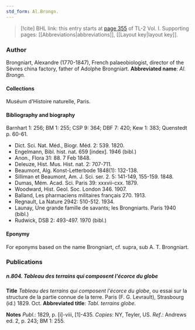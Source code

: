 ```yaml
---
std_form: Al.Brongn.
---
```


> [!cite] BHL link: this entry starts at [page 355](https://www.biodiversitylibrary.org/page/33120486) of TL-2 Vol. I.
> Supporting pages: [[Abbreviations|abbreviations]], [[Layout key|layout key]].

### Author

Brongniart, Alexandre (1770-1847), French palaeobiologist, director of the Sèvres china factory, father of Adolphe Brongniart. 
**Abbreviated name**: *Al. Brongn.*

#### Collections

Muséum d'Histoire naturelle, Paris.

#### Bibliography and biography

Barnhart 1: 256; BM 1: 255; CSP 9: 364; DBF 7: 420; Kew 1: 383; Quenstedt p. 60-61.
- Dict. Sci. Nat. Méd., Biogr. Méd. 2: 539. 1820.
- Engelmann, Bibl. hist. nat. 659 \[index\]. 1946 (bibl.)
- Anon., Flora 31: 88. 7 Feb 1848.
- Deleuze, Hist. Mus. Hist. nat. 2: 707-711.
- Beaumont, Alg. Konst-Letterbode 1848(1): 132-138.
- Silliman et Beaumont, Am. J. Sci. ser. 2. 5: 141-149, 155-159. 1848.
- Dumas, Mém. Acad. Sci. Paris 39: xxxvii-cxx. 1879.
- Woodward, Hist. Geol. Soc. London 346. 1907.
- Balland, Les pharmaciens militaires français 270. 1913.
- Regnault, La Nature 2942: 510-512. 1934.
- Launay, Une grande famille de savants; les Brongniarts. Paris 1940 (bibl.)
- Rudwick, DSB 2: 493-497. 1970 (bibl.)

#### Eponymy

For eponyms based on the name Brongniart, cf. supra, sub A. T. Brongniart.

### Publications

##### n.804. Tableau des terrains qui composent l'écorce du globe

**Title**
*Tableau des terrains qui composent l'écorce du globe*, ou essai sur la structure de la partie connue de la terre. Paris (F. G. Levrault), Strasbourg (id.) 1829. Oct.
**Abbreviated title**: *Tabl. terrains globe*.

**Notes**
*Publ*.: 1829, p. \[i\]-viii, \[1\]-435. *Copies*: NY, Teyler, US.
*Ref*.: Andrews ed. 2, p. 243; BM 1: 255.

